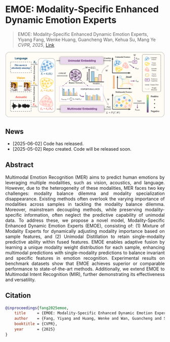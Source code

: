 # EMOE: Modality-Specific Enhanced Dynamic Emotion Experts
> EMOE: Modality-Specific Enhanced Dynamic Emotion Experts,            
> Yiyang Fang, Wenke Huang, Guancheng Wan, Kehua Su, Mang Ye
> *CVPR, 2025*, [Link](https://openaccess.thecvf.com/content/CVPR2025/html/Fang_EMOE_Modality-Specific_Enhanced_Dynamic_Emotion_Experts_CVPR_2025_paper.html)

<div align="center">
<img alt="method" src="image/EMOE.png">
</div>

## News
* [2025-06-02] Code has released.
* [2025-05-02] Repo created. Code will be released soon.

## Abstract
<div align="justify">
Multimodal Emotion Recognition (MER) aims to predict human emotions by leveraging multiple modalities, such as vision, acoustics, and language. However, due to the heterogeneity of these modalities, MER faces two key challenges: modality balance dilemma and modality specialization disappearance. Existing methods often overlook the varying importance of modalities across samples in tackling the modality balance dilemma. Moreover, mainstream decoupling methods, while preserving modality-specific information, often neglect the predictive capability of unimodal data. To address these, we propose a novel model, Modality-Specific Enhanced Dynamic Emotion Experts (EMOE), consisting of: (1) Mixture of Modality Experts for dynamically adjusting modality importance based on sample features, and (2) Unimodal Distillation to retain single-modality predictive ability within fused features. EMOE enables adaptive fusion by learning a unique modality weight distribution for each sample, enhancing multimodal predictions with single-modality predictions to balance invariant and specific features in emotion recognition. Experimental results on benchmark datasets show that EMOE achieves superior or comparable performance to state-of-the-art methods. Additionally, we extend EMOE to Multimodal Intent Recognition (MIR), further demonstrating its effectiveness and versatility.
</div>

## Citation
```bibtex
@inproceedings{fang2025emoe,
    title     = {EMOE: Modality-Specific Enhanced Dynamic Emotion Experts},
    author    = {Fang, Yiyang and Huang, Wenke and Wan, Guancheng and Su, Kehua and Ye, Mang},
    booktitle = {CVPR},
    year      = {2025}
}
```
